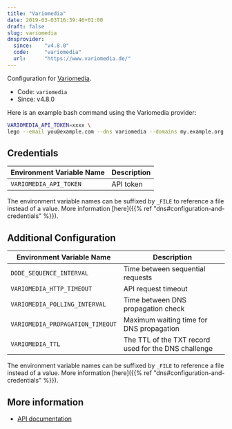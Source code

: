 ```yaml
---
title: "Variomedia"
date: 2019-03-03T16:39:46+01:00
draft: false
slug: variomedia
dnsprovider:
  since:    "v4.8.0"
  code:     "variomedia"
  url:      "https://www.variomedia.de/"
---
```


<!-- THIS DOCUMENTATION IS AUTO-GENERATED. PLEASE DO NOT EDIT. -->
<!-- providers/dns/variomedia/variomedia.toml -->
<!-- THIS DOCUMENTATION IS AUTO-GENERATED. PLEASE DO NOT EDIT. -->


Configuration for [Variomedia](https://www.variomedia.de/).


<!--more-->

- Code: `variomedia`
- Since: v4.8.0


Here is an example bash command using the Variomedia provider:

```bash
VARIOMEDIA_API_TOKEN=xxxx \
lego --email you@example.com --dns variomedia --domains my.example.org run
```




## Credentials

| Environment Variable Name | Description |
|-----------------------|-------------|
| `VARIOMEDIA_API_TOKEN` | API token |

The environment variable names can be suffixed by `_FILE` to reference a file instead of a value.
More information [here]({{% ref "dns#configuration-and-credentials" %}}).


## Additional Configuration

| Environment Variable Name | Description |
|--------------------------------|-------------|
| `DODE_SEQUENCE_INTERVAL` | Time between sequential requests |
| `VARIOMEDIA_HTTP_TIMEOUT` | API request timeout |
| `VARIOMEDIA_POLLING_INTERVAL` | Time between DNS propagation check |
| `VARIOMEDIA_PROPAGATION_TIMEOUT` | Maximum waiting time for DNS propagation |
| `VARIOMEDIA_TTL` | The TTL of the TXT record used for the DNS challenge |

The environment variable names can be suffixed by `_FILE` to reference a file instead of a value.
More information [here]({{% ref "dns#configuration-and-credentials" %}}).




## More information

- [API documentation](https://api.variomedia.de/docs/dns-records.html)

<!-- THIS DOCUMENTATION IS AUTO-GENERATED. PLEASE DO NOT EDIT. -->
<!-- providers/dns/variomedia/variomedia.toml -->
<!-- THIS DOCUMENTATION IS AUTO-GENERATED. PLEASE DO NOT EDIT. -->

